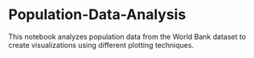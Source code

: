 # Population-Data-Analysis
This notebook analyzes population data from the World Bank dataset to create visualizations using different plotting techniques.
